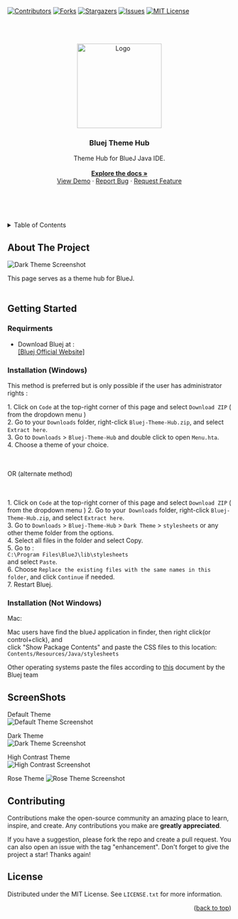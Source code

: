 
<a name="readme-top"></a>

[![Contributors][contributors-shield]][contributors-url]
[![Forks][forks-shield]][forks-url]
[![Stargazers][stars-shield]][stars-url]
[![Issues][issues-shield]][issues-url]
[![MIT License][license-shield]][license-url]

<br> 
<br>
 
<!-- PROJECT LOGO -->
<br />
<div align="center">
    <a href="https://github.com/laserbolt/Bluej-Dark-Theme">
      <img src="https://github.com/Laserbolt/Bluej-Themes/assets/160458697/05131f92-de14-40b1-b4b3-9e486973ce41" alt="Logo" width="190" height="190">
    </a>
<h3 align="center">Bluej Theme Hub</h3>
  <p align="center">
    Theme Hub for BlueJ Java IDE.
    <br />
    <br />
    <a href="https://github.com/laserbolt/Bluej-Theme-Hub"><strong>Explore the docs »</strong></a>
    <br />
    <a href="#getting-started">View Demo</a>
    ·
    <a href="https://github.com/laserbolt/Bluej-Theme-Hub/issues/new?labels=bug&template=bug-report---.md">Report Bug</a>
    ·
    <a href="https://github.com/laserbolt/Bluej-Theme-Hub/issues/new?labels=enhancement&template=feature-request---.md">Request Feature</a>
  </p>
</div>
<br>
<br>
<br>
<br>

<!-- TABLE OF CONTENTS -->
<details>
  <summary>Table of Contents</summary>
  <ol>
    <li>
      <a href="#about-the-project">About The Project</a>
    </li>
    <li>
      <a href="#getting-started">Getting Started</a>
      <ul>
        <li><a href="#requirments">Requirments</a></li>
        <li><a href="#installation-windows-10-or-above">Installation (Windows)</a></li>
        <li><a href="#installation-not-windows">Installation (Not Windows)</a></li>
      </ul>
    </li>
    <li><a href="#screenshots">ScreenShots</a></li>
    <li><a href="#contributing">Contributing</a></li>
    <li><a href="#license">License</a></li>
  </ol>
</details> 



<!-- ABOUT THE PROJECT -->
## About The Project

![Dark Theme Screenshot](/res/Dark.jpg)  


This page serves as a theme hub for BlueJ.
<br>
<br>



<!-- GETTING STARTED -->
## Getting Started


### Requirments

* Download Bluej at :  
   [[Bluej Official Website]](https://www.bluej.org)  

### Installation (Windows) 

This method is preferred but is only possible if the user has administrator rights :

1\. Click on `Code` at the top-right corner of this page and select `Download ZIP` ( from the dropdown menu )    
2. Go to your `Downloads` folder, right-click `Bluej-Theme-Hub.zip`, and select `Extract here`.  
3. Go to `Downloads` > `Bluej-Theme-Hub` and double click to open `Menu.hta`.  
4. Choose a theme of your choice.

<br>
<br>
   OR  (alternate method)
<br>
<br>
<br>

1\. Click on `Code` at the top-right corner of this page and select `Download ZIP` ( from the dropdown menu )
2. Go to your` Downloads` folder, right-click `Bluej-Theme-Hub.zip`, and select `Extract here`.  
3. Go to `Downloads` > `Bluej-Theme-Hub` > `Dark Theme` > `stylesheets` or any other theme folder from the options.  
4. Select all files in the folder and select Copy.  
5. Go to :  
   `C:\Program Files\BlueJ\lib\stylesheets`  
   and select `Paste`.  
6. Choose `Replace the existing files with the same names in this folder`, and click `Continue` if needed.  
7. Restart Bluej. 


### Installation (Not Windows)

Mac:  

Mac users have find the blueJ application in finder, then right click(or control+click), and   
click "Show Package Contents" and paste the CSS files to this location:  
`Contents/Resources/Java/stylesheets`  

Other operating systems paste the files according to [this](https://www.bluej.org/faq.html#faq_config:~:text=to%20generate%20documentation.-,Where%20does%20BlueJ%20store%20its%20settings%3F,-BlueJ%20has%20two) document by the Bluej team


<!-- USAGE EXAMPLES -->
## ScreenShots

Default Theme  
![Default Theme Screenshot](/res/Default.jpg)  
  
Dark Theme  
![Dark Theme Screenshot](/res/Dark.jpg)  
  
High Contrast Theme  
![High Contrast Screenshot](/res/High.jpg)  
  
Rose Theme
![Rose Theme Screenshot](/res/Rose.jpg)








<!-- CONTRIBUTING -->
## Contributing

Contributions make the open-source community an amazing place to learn, inspire, and create. Any contributions you make are **greatly appreciated**.

If you have a suggestion, please fork the repo and create a pull request. You can also open an issue with the tag "enhancement".
Don't forget to give the project a star! Thanks again!

<!-- LICENSE -->
## License

Distributed under the MIT License. See `LICENSE.txt` for more information.










<p align="right">(<a href="#readme-top">back to top</a>)</p>


<!-- MARKDOWN LINKS & IMAGES -->
<!-- https://www.markdownguide.org/basic-syntax/#reference-style-links -->
[contributors-shield]: https://img.shields.io/github/contributors/laserbolt/Bluej-Theme-Hub.svg?style=for-the-badge
[contributors-url]: https://github.com/laserbolt/Bluej-Theme-Hub/graphs/contributors
[forks-shield]: https://img.shields.io/github/forks/laserbolt/Bluej-Theme-Hub.svg?style=for-the-badge
[forks-url]: https://github.com/laserbolt/Bluej-Theme-Hub/network/members
[stars-shield]: https://img.shields.io/github/stars/laserbolt/Bluej-Theme-Hub.svg?style=for-the-badge
[stars-url]: https://github.com/laserbolt/Bluej-Theme-Hub/stargazers
[issues-shield]: https://img.shields.io/github/issues/laserbolt/Bluej-Theme-Hub.svg?style=for-the-badge
[issues-url]: https://github.com/laserbolt/Bluej-Theme-Hub/issues
[license-shield]: https://img.shields.io/github/license/laserbolt/Bluej-Theme-Hub.svg?style=for-the-badge
[license-url]: https://github.com/Laserbolt/Bluej-Themes/blob/Hub/LICENSE.txt
[product-screenshot]: https://github.com/Laserbolt/test/assets/160458697/a3c3a39e-776f-4a31-8b06-c49ce7bc08dd
